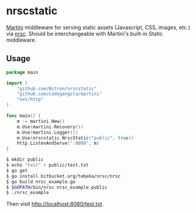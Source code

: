 nrscstatic
==========

[Martini](https://github.com/codegangsta/martini) middleware for serving static assets (Javascript, CSS, images, etc.) via [nrsc](https://bitbucket.org/tebeka/nrsc). Should be interchangeable with Martini's built-in Static middleware.

Usage
-----

```go
package main

import (
    "github.com/Nitron/nrscstatic"
    "github.com/codegangsta/martini"
    "net/http"
)

func main() {
    m := martini.New()
    m.Use(martini.Recovery())
    m.Use(martini.Logger())
    m.Use(nrscstatic.NrscStatic("public", true))
    http.ListenAndServe(":8080", m)
}
```

```bash
$ mkdir public
$ echo "test" > public/test.txt
$ go get
$ go install bitbucket.org/tebeka/nrsc/nrsc
$ go build nrsc_example.go
$ $GOPATH/bin/nrsc nrsc_example public
$ ./nrsc_example
```

Then visit [http://localhost:8080/test.txt](http://localhost:8080/test.txt).
